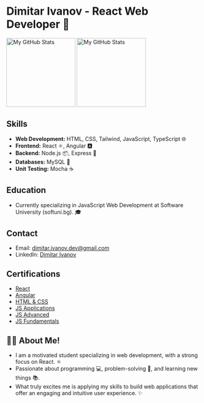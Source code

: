 # Dimitar Ivanov - React Web Developer 🚀

<p>
  <img height="180em" alt="My GitHub Stats" src="https://github-readme-stats.vercel.app/api?username=dimnov&show_icons=true&bg_color=00000000&hide_border=true&text_color=3498db&&count_private=true&include_all_commits=true&hide_rank=true" />
  <img height="180em" alt="My GitHub Stats" src="https://github-readme-stats.vercel.app/api/top-langs/?username=dimnov&langs_count=8&layout=compact&hide_border=true&bg_color=00000000&text_color=3498db&&count_private=true&include_all_commits=true" />
</p>

## Skills
- **Web Development:** HTML, CSS, Tailwind, JavaScript, TypeScript 🌐
- **Frontend:** React ⚛️, Angular 🅰️
- **Backend:** Node.js 📦, Express 🚂
- **Databases:** MySQL 🐬
- **Unit Testing:** Mocha ☕️


## Education
- Currently specializing in JavaScript Web Development at Software University (softuni.bg). 🎓 

## Contact
- Email: dimitar.ivanov.dev@gmail.com
- LinkedIn: [Dimitar Ivanov](https://www.linkedin.com/in/dimnov/)

## Certifications
- [React](https://softuni.bg/certificates/details/197808/898ded3e)
- [Angular](https://softuni.bg/certificates/details/182970/db6b75ef)
- [HTML & CSS](https://softuni.bg/certificates/details/190748/241f654e)
- [JS Applications](https://softuni.bg/certificates/details/167792/56b02d53)
- [JS Advanced](https://softuni.bg/certificates/details/160131/ffa3ce63)
- [JS Fundamentals](https://softuni.bg/certificates/details/151622/466419dc)

## 👨‍💻 About Me!
- I am a motivated student specializing in web development, with a strong focus on React. ⚛️
- Passionate about programming 💻, problem-solving 🤔, and learning new things 📚.
- What truly excites me is applying my skills to build web applications that offer an engaging and intuitive user experience. ✨
